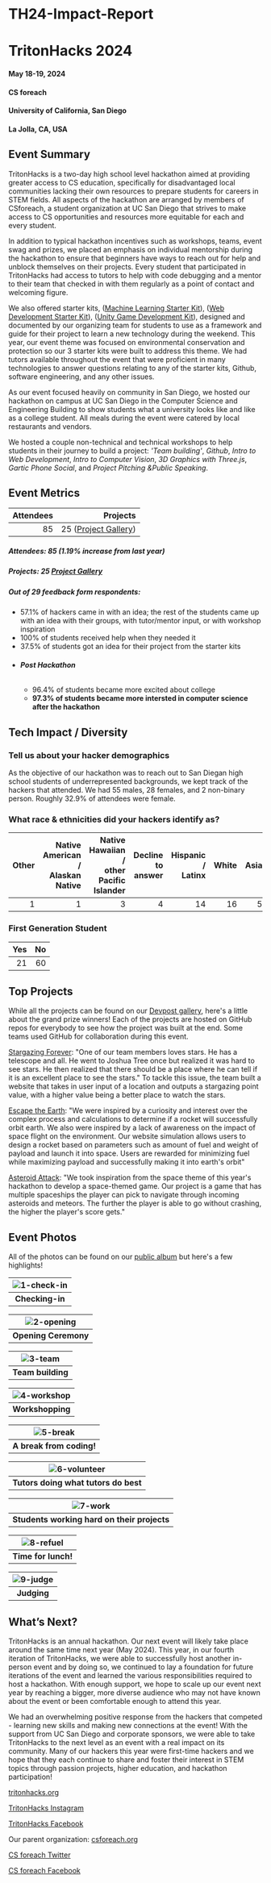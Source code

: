 # TH24-Impact-Report
# TritonHacks 2024

#### May 18-19, 2024

#### CS foreach

#### University of California, San Diego

#### La Jolla, CA, USA

## Event Summary

TritonHacks is a two-day high school level hackathon aimed at providing greater access to CS education, specifically for disadvantaged local communities lacking their own resources to prepare students for careers in STEM fields. All aspects of the hackathon are arranged by members of CSforeach, a student organization at UC San Diego that strives to make access to CS opportunities and resources more equitable for each and every student.

In addition to typical hackathon incentives such as workshops, teams, event swag and prizes, we placed an emphasis on individual mentorship during the hackathon to ensure that beginners have ways to reach out for help and unblock themselves on their projects. Every student that participated in TritonHacks had access to tutors to help with code debugging and a mentor to their team that checked in with them regularly as a point of contact and welcoming figure.

We also offered starter kits, ([Machine Learning Starter Kit](https://github.com/tritonhacks/Tritonhack2024-ML-Starter-Kit)), ([Web Development Starter Kit](https://github.com/tritonhacks/thwebdev-24)), ([Unity Game Development Kit](https://github.com/tritonhacks/TH24-NatureHuntStarter)), designed and documented by our organizing team for students to use as a framework and guide for their project to learn a new technology during the weekend. This year, our event theme was focused on environmental conservation and protection so our 3 starter kits were built to address this theme. We had tutors available throughout the event that were proficient in many technologies to answer questions relating to any of the starter kits, Github, software engineering, and any other issues.

As our event focused heavily on community in San Diego, we hosted our hackathon on campus at UC San Diego in the Computer Science and Engineering Building to show students what a university looks like and like as a college student. All meals during the event were catered by local restaurants and vendors.

We hosted a couple non-technical and technical workshops to help students in their journey to build a project: *'Team building'*, *Github*, *Intro to Web Development*, *Intro to Computer Vision*, *3D Graphics with Three.js*, *Gartic Phone Social*, and *Project Pitching &Public Speaking*.

## Event Metrics

| Attendees |  Projects |
| --------: | -----------------------------------------------------: |
|        85 |  25 ([Project Gallery](https://tritonhacks-2024.devpost.com/project-gallery)) |

##### Attendees: 85 (1.19% increase from last year)
##### Projects: 25 [Project Gallery](https://tritonhacks-2024.devpost.com/project-gallery)

##### Out of 29 feedback form respondents:
- 57.1% of hackers came in with an idea; the rest of the students came up with an idea with their groups, with tutor/mentor input, or with workshop inspiration
- 100% of students received help when they needed it
- 37.5% of students got an idea for their project from the starter kits
- ###### **Post Hackathon**
    - 96.4% of students became more excited about college
    - **97.3% of students became more intersted in computer science after the hackathon**

## Tech Impact / Diversity

### Tell us about your hacker demographics

As the objective of our hackathon was to reach out to San Diegan high school students of underrepresented backgrounds, we kept track of the hackers that attended. We had 55 males, 28 females, and 2 non-binary person. Roughly 32.9% of attendees were female.

### What race & ethnicities did your hackers identify as?

| Other | Native American / <br> Alaskan Native | Native Hawaiian / <br> other Pacific Islander | Decline to answer  | Hispanic / <br> Latinx | White | Asian |
| ----: | ------------------------------------: | ----------------------------: | ---------------------: | ----: | ----: | ----: |
| 1 |                                     1 |                             3 |                     4 |    14 |    16 | 50 |

### First Generation Student

| Yes | No | 
| -----------: | ------------: | 
|            21 |            60 | 

## Top Projects

While all the projects can be found on our [Devpost gallery](https://tritonhacks23.devpost.com/project-gallery), here's a little about the grand prize winners! Each of the projects are hosted on GitHub repos for everybody to see how the project was built at the end. Some teams used GitHub for collaboration during this event.

[Stargazing Forever](https://devpost.com/software/stargazing-forever): "One of our team members loves stars. He has a telescope and all. He went to Joshua Tree once but realized it was hard to see stars. He then realized that there should be a place where he can tell if it is an excellent place to see the stars." To tackle this issue, the team built a website that takes in user input of a location and outputs a stargazing point value, with a higher value being a better place to watch the stars.

[Escape the Earth](https://devpost.com/software/escape-the-earth): "We were inspired by a curiosity and interest over the complex process and calculations to determine if a rocket will successfully orbit earth. We also were inspired by a lack of awareness on the impact of space flight on the environment. Our website simulation allows users to design a rocket based on parameters such as amount of fuel and weight of payload and launch it into space. Users are rewarded for minimizing fuel while maximizing payload and successfully making it into earth's orbit" 

[Asteroid Attack](https://devpost.com/software/asteroid-attack-47p0h2): "We took inspiration from the space theme of this year's hackathon to develop a space-themed game. Our project is a game that has multiple spaceships the player can pick to navigate through incoming asteroids and meteors. The further the player is able to go without crashing, the higher the player's score gets."

## Event Photos

All of the photos can be found on our [public album](https://drive.google.com/drive/folders/1rWoChMY2Ug0_najx8bfldixXFjKb0A0u) but here's a few highlights!

| ![1-check-in](./images/IMG_2760.jpg) |
| :----------------------------------: |
|         **Checking-in**         |

| ![2-opening](./images/IMG_2785.jpg) |
| :----------------------------------: |
|         **Opening Ceremony**         |

| ![3-team](./images/IMG_2814.jpg) |
| :----------------------------------: |
|      **Team building**       |

| ![4-workshop](./images/IMG_3070.jpg) |
| :------------------------------------: |
|            **Workshopping**            |

| ![5-break](./images/IMG_3031.jpg) |
| :--------------------------------: |
|             **A break from coding!**             |

|    ![6-volunteer](./images/IMG_3240.jpg)    |
| :--------------------------------------------: |
| **Tutors doing what tutors do best** |

|    ![7-work](./images/IMG_3147.jpg)    |
| :--------------------------------------------: |
| **Students working hard on their projects** |


| ![8-refuel](./images/IMG_2882.jpg) |
| :--------------------------------: |
|        **Time for lunch!**         |

| ![9-judge](./images/IMG_3463.jpg) |
| :------------------------------: |
|           **Judging**            |


## What’s Next?

TritonHacks is an annual hackathon. Our next event will likely take place around the same time next year (May 2024). This year, in our fourth iteration of TritonHacks, we were able to successfully host another in-person event and by doing so, we continued to lay a foundation for future iterations of the event and learned the various responsibilities required to host a hackathon. With enough support, we hope to scale up our event next year by reaching a bigger, more diverse audience who may not have known about the event or been comfortable enough to attend this year.

We had an overwhelming positive response from the hackers that competed - learning new skills and making new connections at the event! With the support from UC San Diego and corporate sponsors, we were able to take TritonHacks to the next level as an event with a real impact on its community. Many of our hackers this year were first-time hackers and we hope that they each continue to share and foster their interest in STEM topics through passion projects, higher education, and hackathon participation!

[tritonhacks.org](https://www.tritonhacks.org/)

[TritonHacks Instagram](https://www.instagram.com/ucsdtritonhacks/)

[TritonHacks Facebook](https://www.facebook.com/triton.hacks)

Our parent organization: [csforeach.org](https://csforeach.ucsd.edu/)

[CS foreach Twitter](https://twitter.com/cforeach)

[CS foreach Facebook](https://www.facebook.com/csforeach)
